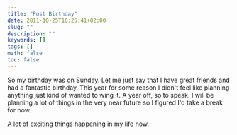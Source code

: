 ```yaml
---
title: "Post Birthday"
date: 2011-10-25T16:25:41+02:00
slug: ""
description: ""
keywords: []
tags: []
math: false
toc: false
---
```


So my birthday was on Sunday. Let me just say that I have great friends and had a fantastic birthday. This year for some reason I didn't feel like planning anything just kind of wanted to wing it. A year off, so to speak. I will be planning a lot of things in the very near future so I figured I'd take a break for now.

A lot of exciting things happening in my life now.
